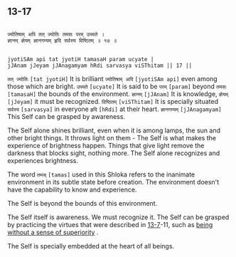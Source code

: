 ## 13-17

```shloka-sa

ज्योतिषाम् अपि तत् ज्योतिः तमसः परम् उच्यते ।
ज्ञानम् ज्ञेयम् ज्ञानगम्यम् हृदि सर्वस्य विष्ठितम् ॥ १७ ॥

```
```shloka-sa-hk

jyotiSAm api tat jyotiH tamasaH param ucyate |
jJAnam jJeyam jJAnagamyam hRdi sarvasya viSThitam || 17 ||

```
`तत् ज्योतिः` `[tat jyotiH]` It is brilliant `ज्योतिषाम् अपि` `[jyotiSAm api]` even among those which are bright. `उच्यते` `[ucyate]` It is said to be `परम्` `[param]` beyond `तमसः` `[tamasaH]` the bounds of the environment. `ज्ञानम्` `[jJAnam]` It is knowledge, `ज्ञेयम्` `[jJeyam]` it must be recognized. `विष्ठितम्` `[viSThitam]` It is specially situated `सर्वस्य` `[sarvasya]` in everyone `हृदि` `[hRdi]` at their heart. `ज्ञानगम्यम्` `[jJAnagamyam]` This Self can be grasped by awareness.

The Self alone shines brilliant, even when it is among lamps, the sun and other bright things. It throws light on them - The Self is what makes the experience of brightness happen. Things that give light remove the darkness that blocks sight, nothing more. The Self alone recognizes and experiences brightness.

The word 
`तमस्` `[tamas]`
 used in this Shloka refers to the inanimate environment in its subtle state before creation. The environment doesn't have the capability to know and experience. 

The Self is beyond the bounds of this environment.

The Self itself is awareness. We must recognize it. The Self can be grasped by practicing the virtues that were described in [13-7](13-7.md)-11, such as 
[being without a sense of superiority](13-7.md#virtues_amanitvam)
. 

The Self is specially embedded at the heart of all beings.


